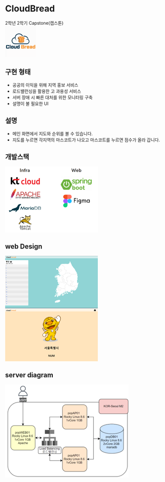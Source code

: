# CloudBread
2학년 2학기 Capstone(캡스톤)  
<img src="img/Cloud_Bread.png" alt="Cloud_Bread 이미지" width="100">  
## 구현 형태
* 공공의 이익을 위해 지역 홍보 서비스
* 로드밸런싱을 활용한 고 과용성 서비스
* 서버 장애 시 빠른 대처를 위한 모니터링 구축
* 설명이 불 필요한 UI

## 설명
* 메인 화면에서 지도와 순위를 볼 수 있습니다.
* 지도를 누르면 각지역의 마스코트가 나오고 마스코트를 누르면 점수가 올라 갑니다.
  
개발스택
------------
<img src="img/develop.png" alt="develop 이미지" width="300">  

web Design
--------------
<img src="img/main.png" alt="main 이미지" width="300">
<img src="img/Press.png" alt="Press 이미지" width="300">  

server diagram
----------------
<img src="img/diagram.png" alt="diagram 이미지" width="400">  
